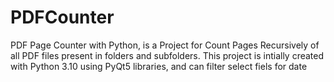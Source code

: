 # PDFCounter
PDF Page Counter with Python, is a Project for Count Pages Recursively of all PDF files present in folders and subfolders.
This project is intially created with Python 3.10 using PyQt5 libraries, and can filter select fiels for date
